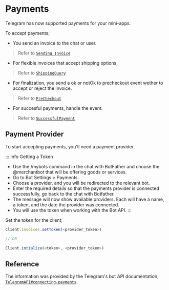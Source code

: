 # Payments

Telegram has now supported payments for your mini-apps.

To accept payments;

- You send an invoice to the chat or user.
> Refer to [`Sending Invoice`](./Sending%20Invoice)

- For flexible invoices that accept shipping options,
> Refer to [`ShippingQuery`](./Shipping)

- For finalization, you send a ok or notOk to precheckout event wether to accept or reject the invoice.
> Refer to [`PreCheckout`](./PreCheckout)

- For succesful payments, handle the event.
> Refer to [`SuccessfulPayment`](./Succesful%20Payment)

## Payment Provider

To start accepting payments, you'll need a payment provider.

::: info Getting a Token
- Use the /mybots command in the chat with BotFather and choose the @merchantbot that will be offering goods or services.
- Go to Bot Settings > Payments.
- Choose a provider, and you will be redirected to the relevant bot.
- Enter the required details so that the payments provider is connected successfully, go back to the chat with Botfather.
- The message will now show available providers. Each will have a name, a token, and the date the provider was connected.
- You will use the token when working with the Bot API.
:::

Set the token for the client;

```ts
Client.invoices.setToken(<provider_token>)

// OR

Client.intialize(<token>, <provider_token>)
```

## Reference
The information was provided by the Telegram's bot API documentation; [`TelegramAPI#connecting-payments`](https://core.telegram.org/bots/payments#connecting-payments).
